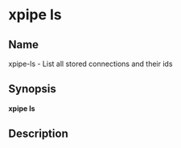# xpipe ls

<h2 id="_name">Name</h2>
<div class="sectionbody">
<p>xpipe-ls - List all stored connections and their ids</p>
</div>
<div class="sect1">
<h2 id="_synopsis">Synopsis</h2>
<div class="sectionbody">
<div class="paragraph">
<p><strong>xpipe ls</strong></p>
</div>
</div>
</div>
<div class="sect1">
<h2 id="_description">Description</h2>
<div class="sectionbody">

</div>
</div>
